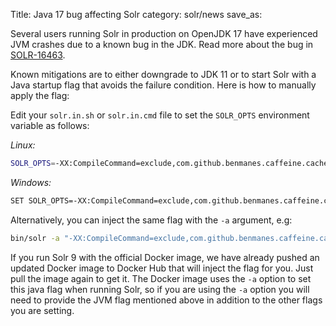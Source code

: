 Title: Java 17 bug affecting Solr
category: solr/news
save_as:

Several users running Solr in production on OpenJDK 17 have experienced JVM crashes due to a known bug in the JDK. Read more about the bug in [SOLR-16463](https://issues.apache.org/jira/browse/SOLR-16463).

Known mitigations are to either downgrade to JDK 11 or to start Solr with a Java startup flag that avoids the failure condition. Here is how to manually apply the flag:

Edit your `solr.in.sh` or `solr.in.cmd` file to set the `SOLR_OPTS` environment variable as follows:

*Linux:* 
```bash
SOLR_OPTS=-XX:CompileCommand=exclude,com.github.benmanes.caffeine.cache.BoundedLocalCache::put
```

*Windows:*
```bash
SET SOLR_OPTS=-XX:CompileCommand=exclude,com.github.benmanes.caffeine.cache.BoundedLocalCache::put
```

Alternatively, you can inject the same flag with the `-a` argument, e.g:
```bash
bin/solr -a "-XX:CompileCommand=exclude,com.github.benmanes.caffeine.cache.BoundedLocalCache::put"
```

If you run Solr 9 with the official Docker image, we have already pushed an updated Docker image to Docker Hub that will inject the flag for you.
Just pull the image again to get it.
The Docker image uses the `-a` option to set this java flag when running Solr, so if you are using the 
`-a` option you will need to provide the JVM flag mentioned above in addition to the other flags you are setting.
